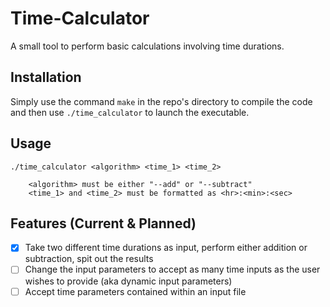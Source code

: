 # Time-Calculator
A small tool to perform basic calculations involving time durations.



## Installation
Simply use the command `make` in the repo's directory to compile the code and then use `./time_calculator` to launch the executable.

## Usage
```
./time_calculator <algorithm> <time_1> <time_2>

    <algorithm> must be either "--add" or "--subtract"
    <time_1> and <time_2> must be formatted as <hr>:<min>:<sec>
```

## Features (Current & Planned)
- [x] Take two different time durations as input, perform either addition or subtraction, spit out the results
- [ ] Change the input parameters to accept as many time inputs as the user wishes to provide (aka dynamic input parameters)
- [ ] Accept time parameters contained within an input file
